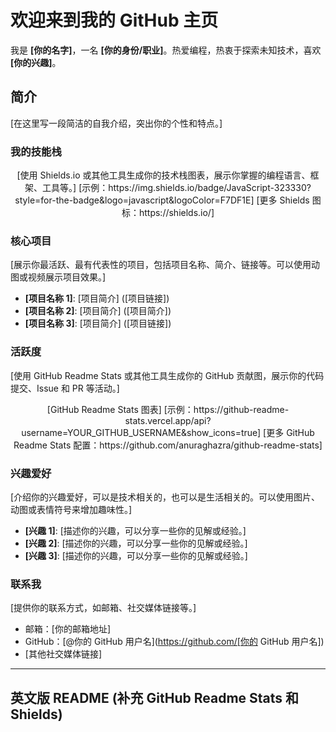 # 欢迎来到我的 GitHub 主页 

我是 **[你的名字]**，一名 **[你的身份/职业]**。热爱编程，热衷于探索未知技术，喜欢 **[你的兴趣]**。

## 简介

[在这里写一段简洁的自我介绍，突出你的个性和特点。]

### 我的技能栈

<p align="center">
  [使用 Shields.io 或其他工具生成你的技术栈图表，展示你掌握的编程语言、框架、工具等。]
  [示例：https://img.shields.io/badge/JavaScript-323330?style=for-the-badge&logo=javascript&logoColor=F7DF1E]
  [更多 Shields 图标：https://shields.io/]
</p>

### 核心项目

[展示你最活跃、最有代表性的项目，包括项目名称、简介、链接等。可以使用动图或视频展示项目效果。]

* **[项目名称 1]**: [项目简介] ([项目链接])
* **[项目名称 2]**: [项目简介] ([项目简介])
* **[项目名称 3]**: [项目简介] ([项目链接])

### 活跃度

[使用 GitHub Readme Stats 或其他工具生成你的 GitHub 贡献图，展示你的代码提交、Issue 和 PR 等活动。]

<p align="center">
  [GitHub Readme Stats 图表]
  [示例：https://github-readme-stats.vercel.app/api?username=YOUR_GITHUB_USERNAME&show_icons=true]
  [更多 GitHub Readme Stats 配置：https://github.com/anuraghazra/github-readme-stats]
</p>

### 兴趣爱好

[介绍你的兴趣爱好，可以是技术相关的，也可以是生活相关的。可以使用图片、动图或表情符号来增加趣味性。]

* **[兴趣 1]**: [描述你的兴趣，可以分享一些你的见解或经验。]
* **[兴趣 2]**: [描述你的兴趣，可以分享一些你的见解或经验。]
* **[兴趣 3]**: [描述你的兴趣，可以分享一些你的见解或经验。]

### 联系我

[提供你的联系方式，如邮箱、社交媒体链接等。]

* 邮箱：[你的邮箱地址]
* GitHub：[@你的 GitHub 用户名](https://github.com/[你的 GitHub 用户名])
* [其他社交媒体链接]

---

## 英文版 README (补充 GitHub Readme Stats 和 Shields)

```markdown
